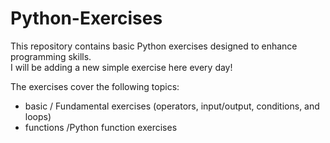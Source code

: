# Python-Exercises
This repository contains basic Python exercises designed to enhance programming skills.  
I will be adding a new simple exercise here every day!

The exercises cover the following topics:  

* basic / Fundamental exercises (operators, input/output, conditions, and loops)  
* functions /Python function exercises  

